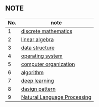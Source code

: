 ## NOTE
| No. | note                                                                                                                      |
| --- | ------------------------------------------------------------------------------------------------------------------------- |
| 1   | [discrete mathematics](https://github.com/tenkai0812/Obsidian/blob/main/discrete%20mathematics/discrete%20mathematics.md) |
| 2   | [linear algebra](https://github.com/tenkai0812/Obsidian/blob/main/linear%20algrebra/linear%20algebra.md)                                                                                                         |
| 3   | [data structure](https://github.com/tenkai0812/Obsidian/blob/main/data%20structure/data%20structure.md)                                                                                                          |
| 4   | [operating system](https://github.com/tenkai0812/Obsidian/blob/main/operating%20system/operating%20system.md)                                                                                                        |
| 5   | [computer organization](https://github.com/tenkai0812/Obsidian/blob/main/computer%20organization/computer%20organization.md)                                                                                                   |
| 6   | [algorithm](https://github.com/tenkai0812/Obsidian/blob/main/algorithm/algorithm.md)                                                                                                               |
| 7   | [deep learning](https://github.com/tenkai0812/Obsidian/blob/main/deep%20learning/deep%20learning.md)                                                                                                           |
| 8   | [dasign pattern](https://github.com/tenkai0812/Obsidian/blob/main/design%20patterns/design%20pattern.md)                                                                                                          |
| 9   | [Natural Language Processing](https://github.com/tenkai0812/Obsidian/blob/main/NLP%20Learning/Natural%20Language%20Processing.md)                                                                                                                          |


